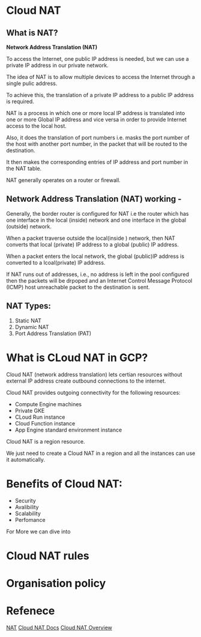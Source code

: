 # Cloud NAT

## What is NAT?
**Network Address Translation (NAT)**

To access the Internet, one public IP address is needed, but we can use a private IP address in our private network. 

The idea of NAT is to allow multiple devices to access the Internet through a single pulic address.

To achieve this, the translation of a private IP address to a public IP address is required.

NAT is a process in which one or more local IP address is translated into one or more Global IP address and vice versa in order to provide Internet access to the local host.

Also, it does the translation of port numbers i.e. masks the port number of the host with another port number, in the packet that will be routed to the destination.

It then makes the corresponding entries of IP address and port number in the NAT table.

NAT generally operates on a router or firewall.

## Network Address Translation (NAT) working - 
Generally, the border router is configured for NAT i.e the router which has one interface in the local (inside) network and one interface in the global (outside) network.

When a packet traverse outside the local(inside ) network, then NAT converts that local (private) IP address to a global (public) IP address. 

When a packet enters the local network, the global (public)IP address is converted to a lcoal(private) IP address.

If NAT runs out of addresses, i.e., no address is left in the pool configured then the packets will be drpoped and an Internet Control Message Protocol (ICMP) host unreachable packet to the destination is sent.

## NAT Types:
1. Static NAT
2. Dynamic NAT
3. Port Address Translation (PAT)


# What is CLoud NAT in GCP?
Cloud NAT (network address translation) lets certian resources without external IP address create outbound connections to the internet.

Cloud NAT provides outgoing connectivity for the following resources:
- Compute Engine machines
- Private GKE
- CLoud Run instance
- Cloud Function instance
- App Engine standard environment instance


Cloud NAT is a region resource.

We just need to create a Cloud NAT in a region and all the instances can use it automatically.

# Benefits of Cloud NAT:
- Security
- Avalibility
- Scalability
- Perfomance


For More we can dive into 

# Cloud NAT rules

# Organisation policy



# Refenece
[NAT](https://www.geeksforgeeks.org/network-address-translation-nat/)
[Cloud NAT Docs](https://cloud.google.com/nat/docs)
[Cloud NAT Overview](https://cloud.google.com/nat/docs/overview)
